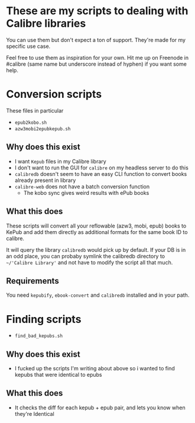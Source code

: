 # These are my scripts to dealing with Calibre libraries
You can use them but don't expect a ton of support. They're made for my specific use case.

Feel free to use them as inspiration for your own. Hit me up on Freenode in #calibre (same name but underscore instead of hyphen) if you want some help.

# Conversion scripts
These files in particular
- `epub2kobo.sh`
- `azw3mobi2epubkepub.sh`

## Why does this exist
- I want `Kepub` files in my Calibre library
- I don't want to run the GUI for `calibre` on my headless server to do this
- `calibredb` doesn't seem to have an easy CLI function to convert books already present in library
- `calibre-web` does not have a batch conversion function
  - The kobo sync gives weird results with ePub books

## What this does
These scripts will convert all your reflowable (azw3, mobi, epub) books to KePub and add them directly as additional formats for the same book ID to calibre.

It will query the library `calibredb` would pick up by default. If your DB is in an odd place, you can probaby symlink the calibredb directory to `~/'Calibre Library'` and not have to modify the script all that much.

## Requirements
You need `kepubify`, `ebook-convert` and `calibredb` installed and in your path.

# Finding scripts
- `find_bad_kepubs.sh`
## Why does this exist
- I fucked up the scripts I'm writing about above so i wanted to find kepubs that were identical to epubs
## What this does
- It checks the diff for each kepub + epub pair, and lets you know when they're Identical
